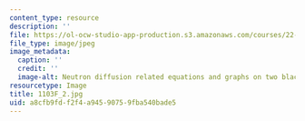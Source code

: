 ```yaml
---
content_type: resource
description: ''
file: https://ol-ocw-studio-app-production.s3.amazonaws.com/courses/22-01-introduction-to-nuclear-engineering-and-ionizing-radiation-fall-2016/a8cfb9fdf2f4a94590759fba540bade5_1103F_2.jpg
file_type: image/jpeg
image_metadata:
  caption: ''
  credit: ''
  image-alt: Neutron diffusion related equations and graphs on two blackboards.
resourcetype: Image
title: 1103F_2.jpg
uid: a8cfb9fd-f2f4-a945-9075-9fba540bade5
---
```

